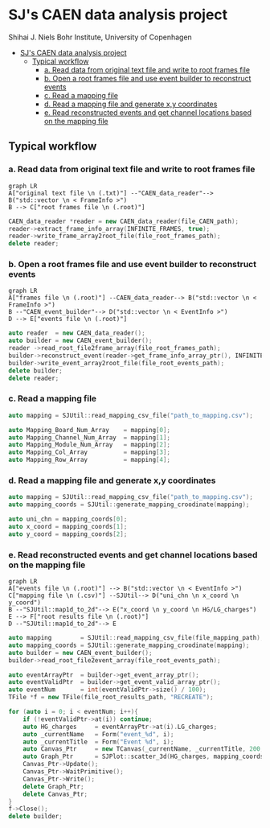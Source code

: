# SJ's CAEN data analysis project

Shihai J.
Niels Bohr Institute, University of Copenhagen

- [SJ's CAEN data analysis project](#sjs-caen-data-analysis-project)
  - [Typical workflow](#typical-workflow)
    - [a. Read data from original text file and write to root frames file](#a-read-data-from-original-text-file-and-write-to-root-frames-file)
    - [b. Open a root frames file and use event builder to reconstruct events](#b-open-a-root-frames-file-and-use-event-builder-to-reconstruct-events)
    - [c. Read a mapping file](#c-read-a-mapping-file)
    - [d. Read a mapping file and generate x,y coordinates](#d-read-a-mapping-file-and-generate-xy-coordinates)
    - [e. Read reconstructed events and get channel locations based on the mapping file](#e-read-reconstructed-events-and-get-channel-locations-based-on-the-mapping-file)


## Typical workflow

### a. Read data from original text file and write to root frames file

```mermaid
graph LR
A["original text file \n (.txt)"] --"CAEN_data_reader"--> B("std::vector \n < FrameInfo >")
B --> C["root frames file \n (.root)"]
```

```cpp
CAEN_data_reader *reader = new CAEN_data_reader(file_CAEN_path);
reader->extract_frame_info_array(INFINITE_FRAMES, true);
reader->write_frame_array2root_file(file_root_frames_path);
delete reader;
```

### b. Open a root frames file and use event builder to reconstruct events

```mermaid
graph LR
A["frames file \n (.root)"] --CAEN_data_reader--> B("std::vector \n < FrameInfo >")
B --"CAEN_event_builder"--> D("std::vector \n < EventInfo >")
D --> E["events file \n (.root)"]
```

```cpp
auto reader  = new CAEN_data_reader();
auto builder = new CAEN_event_builder();
reader ->read_root_file2frame_array(file_root_frames_path);
builder->reconstruct_event(reader->get_frame_info_array_ptr(), INFINITE_FRAMES);
builder->write_event_array2root_file(file_root_events_path);
delete builder;
delete reader;
```

### c. Read a mapping file 

```cpp
auto mapping = SJUtil::read_mapping_csv_file("path_to_mapping.csv");

auto Mapping_Board_Num_Array    = mapping[0];
auto Mapping_Channel_Num_Array  = mapping[1];
auto Mapping_Module_Num_Array   = mapping[2];
auto Mapping_Col_Array          = mapping[3];
auto Mapping_Row_Array          = mapping[4];
```

### d. Read a mapping file and generate x,y coordinates

```cpp
auto mapping = SJUtil::read_mapping_csv_file("path_to_mapping.csv");
auto mapping_coords = SJUtil::generate_mapping_croodinate(mapping);

auto uni_chn = mapping_coords[0];
auto x_coord = mapping_coords[1];
auto y_coord = mapping_coords[2];
```

### e. Read reconstructed events and get channel locations based on the mapping file

```mermaid
graph LR
A["events file \n (.root)"] --> B("std::vector \n < EventInfo >")
C["mapping file \n (.csv)"] --SJUtil--> D("uni_chn \n x_coord \n y_coord")
B --"SJUtil::map1d_to_2d"--> E("x_coord \n y_coord \n HG/LG_charges")
E --> F["root results file \n (.root)"]
D --"SJUtil::map1d_to_2d"--> E
```

```cpp
auto mapping        = SJUtil::read_mapping_csv_file(file_mapping_path);
auto mapping_coords = SJUtil::generate_mapping_croodinate(mapping);
auto builder = new CAEN_event_builder();
builder->read_root_file2event_array(file_root_events_path);

auto eventArrayPtr  = builder->get_event_array_ptr();
auto eventValidPtr  = builder->get_event_valid_array_ptr();
auto eventNum       = int(eventValidPtr->size() / 100);
TFile *f = new TFile(file_root_results_path, "RECREATE");

for (auto i = 0; i < eventNum; i++){
    if (!eventValidPtr->at(i)) continue;
    auto HG_charges     = eventArrayPtr->at(i).LG_charges;
    auto _currentName   = Form("event_%d", i);
    auto _currentTitle  = Form("Event %d", i);
    auto Canvas_Ptr     = new TCanvas(_currentName, _currentTitle, 200,10, 700, 500);
    auto Graph_Ptr      = SJPlot::scatter_3d(HG_charges, mapping_coords,_currentName, _currentTitle);
    Canvas_Ptr->Update();
    Canvas_Ptr->WaitPrimitive();
    Canvas_Ptr->Write();
    delete Graph_Ptr;
    delete Canvas_Ptr;
}
f->Close();
delete builder;
```